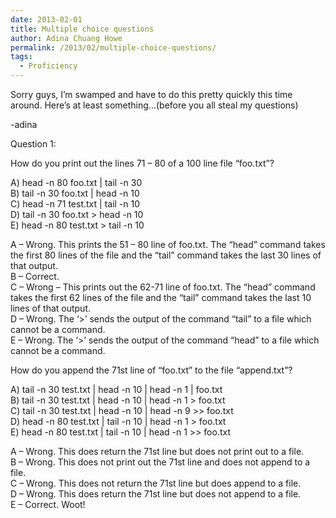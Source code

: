 ```yaml
---
date: 2013-02-01
title: Multiple choice questions
author: Adina Chuang Howe
permalink: /2013/02/multiple-choice-questions/
tags:
  - Proficiency
---
```

Sorry guys, I&#8217;m swamped and have to do this pretty quickly this time around. Here&#8217;s at least something&#8230;(before you all steal my questions)

-adina

Question 1:

How do you print out the lines 71 &#8211; 80 of a 100 line file &#8220;foo.txt&#8221;?

A) head -n 80 foo.txt | tail -n 30  
B) tail -n 30 foo.txt | head -n 10  
C) head -n 71 test.txt | tail -n 10  
D) tail -n 30 foo.txt > head -n 10  
E) head -n 80 test.txt > tail -n 10

A &#8211; Wrong. This prints the 51 &#8211; 80 line of foo.txt. The &#8220;head&#8221; command takes the first 80 lines of the file and the &#8220;tail&#8221; command takes the last 30 lines of that output.  
B &#8211; Correct.  
C &#8211; Wrong &#8211; This prints out the 62-71 line of foo.txt. The &#8220;head&#8221; command takes the first 62 lines of the file and the &#8220;tail&#8221; command takes the last 10 lines of that output.  
D &#8211; Wrong. The &#8216;>&#8217; sends the output of the command &#8220;tail&#8221; to a file which cannot be a command.  
E &#8211; Wrong. The &#8216;>&#8217; sends the output of the command &#8220;head&#8221; to a file which cannot be a command. 

How do you append the 71st line of &#8220;foo.txt&#8221; to the file &#8220;append.txt&#8221;?

A) tail -n 30 test.txt | head -n 10 | head -n 1 | foo.txt  
B) tail -n 30 test.txt | head -n 10 | head -n 1 > foo.txt  
C) tail -n 30 test.txt | head -n 10 | head -n 9 >> foo.txt  
D) head -n 80 test.txt | tail -n 10 | head -n 1 > foo.txt  
E) head -n 80 test.txt | tail -n 10 | head -n 1 >> foo.txt

A &#8211; Wrong. This does return the 71st line but does not print out to a file.  
B &#8211; Wrong. This does not print out the 71st line and does not append to a file.  
C &#8211; Wrong. This does not return the 71st line but does append to a file.  
D &#8211; Wrong. This does return the 71st line but does not append to a file.  
E &#8211; Correct. Woot!
